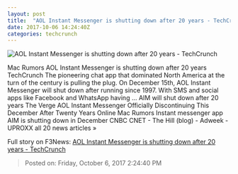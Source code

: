 ```yaml
---
layout: post
title:  "AOL Instant Messenger is shutting down after 20 years - TechCrunch"
date: 2017-10-06 14:24:40Z
categories: techcrunch
---
```


![AOL Instant Messenger is shutting down after 20 years - TechCrunch](https://tctechcrunch2011.files.wordpress.com/2017/10/aol-instant-messenger-shuts-down.png)

Mac Rumors AOL Instant Messenger is shutting down after 20 years TechCrunch The pioneering chat app that dominated North America at the turn of the century is pulling the plug. On December 15th, AOL Instant Messenger will shut down after running since 1997. With SMS and social apps like Facebook and WhatsApp having ... AIM will shut down after 20 years The Verge AOL Instant Messenger Officially Discontinuing This December After Twenty Years Online Mac Rumors Instant messenger app AIM is shutting down in December CNBC CNET - The Hill (blog) - Adweek - UPROXX all 20 news articles »


Full story on F3News: [AOL Instant Messenger is shutting down after 20 years - TechCrunch](http://www.f3nws.com/n/GQJgBJ)

> Posted on: Friday, October 6, 2017 2:24:40 PM
